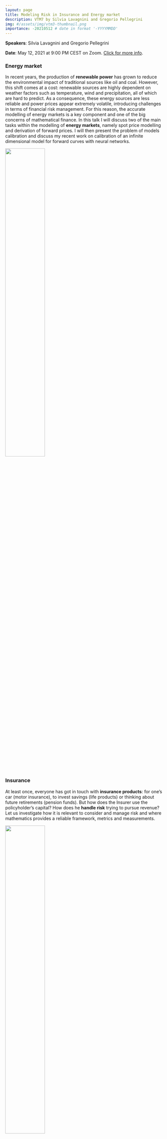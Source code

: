 ```yaml
---
layout: page
title: Modeling Risk in Insurance and Energy market
description: VTM7 by Silvia Lavagnini and Gregorio Pellegrini
img: #/assets/img/vtm3-thumbnail.png
importance: -20210512 # date in format '-YYYYMMDD'
---
```


**Speakers**: Silvia Lavagnini and Gregorio Pellegrini

**Date**: May 12, 2021 at 9:00 PM CEST on Zoom. [Click for more info](https://www.di.univr.it/?ent=seminario&id=5380).

### Energy market

In recent years, the production of **renewable power** has grown to reduce the environmental impact of traditional sources like oil and coal. However, this shift comes at a cost: renewable sources are highly dependent on weather factors such as temperature, wind and precipitation, all of which are hard to predict. As a consequence, these energy sources are less reliable and power prices appear extremely volatile, introducing challenges in terms of financial risk management. For this reason, the accurate modelling of energy markets is a key component and one of the big concerns of mathematical finance. In this talk I will discuss two of the main tasks within the modelling of **energy markets**, namely spot price modelling and derivation of forward prices. I will then present the problem of models calibration and discuss my recent work on calibration of an infinite dimensional model for forward curves with neural networks.


<div class="row mt-3">
    <div class="col-sm mt-3 mt-md-0">
        <img class="img-fluid rounded z-depth-1" src="{{ site.baseurl }}/assets/img/vtm7-lavagnini.png" height="50%">
    </div>
</div>
<br>

### Insurance

 At least once, everyone has got in touch with **insurance products**: for one’s car (motor insurance), to invest savings (life products) or thinking about future retirements (pension funds). But how does the Insurer use the policyholder’s capital? How does he **handle risk** trying to pursue revenue? Let us investigate how it is relevant to consider and manage risk and where mathematics provides a reliable framework, metrics and measurements.

<div class="row mt-3">
    <div class="col-sm mt-3 mt-md-0">
        <img class="img-fluid rounded z-depth-1" src="{{ site.baseurl }}/assets/img/vtm7-pellegrini.jpg" height="50%">
    </div>
</div>
<br>

**Silvia** is a Ph.D. candidate at the Mathematics Department of the University of Oslo, Norway. Her Ph.D. project in mathematical finance and energy markets aims at studying innovative and accurate tools to be applied in quantification of risk, and, ultimately, for option pricing and hedging strategies. She obtained a master degree in Mathematics from the University of Verona in 2017.

**Gregorio** holds his B.Sc. and M.Sc. in mathematics at the University of Verona. After his graduation he joined the Financial and Credit Risk Office within the Risk Management Department at Generali Italia S.p.A, developing tools, web apps and dashboards to assess the risk profile of Generali’s Italian insurance business units. Moreover he is currently enrolled at EMIF Master (Executive Master in Insurance and Finance) at MIB Trieste School of Management.


